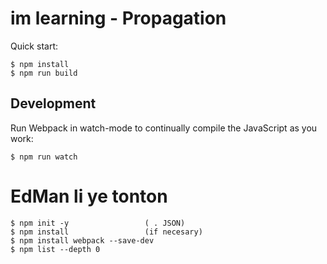 # im learning - Propagation

Quick start:

```
$ npm install
$ npm run build
```

## Development

Run Webpack in watch-mode to continually compile the JavaScript as you work:

```
$ npm run watch

```

# EdMan li ye tonton

```
$ npm init -y                 ( . JSON)
$ npm install                 (if necesary)
$ npm install webpack --save-dev
$ npm list --depth 0

```
